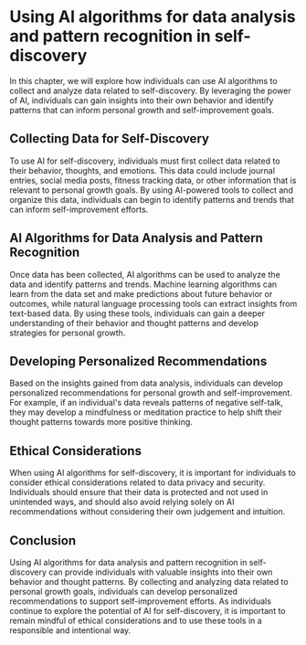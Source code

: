 Using AI algorithms for data analysis and pattern recognition in self-discovery
====================================================================================================================================================

In this chapter, we will explore how individuals can use AI algorithms to collect and analyze data related to self-discovery. By leveraging the power of AI, individuals can gain insights into their own behavior and identify patterns that can inform personal growth and self-improvement goals.

Collecting Data for Self-Discovery
----------------------------------

To use AI for self-discovery, individuals must first collect data related to their behavior, thoughts, and emotions. This data could include journal entries, social media posts, fitness tracking data, or other information that is relevant to personal growth goals. By using AI-powered tools to collect and organize this data, individuals can begin to identify patterns and trends that can inform self-improvement efforts.

AI Algorithms for Data Analysis and Pattern Recognition
-------------------------------------------------------

Once data has been collected, AI algorithms can be used to analyze the data and identify patterns and trends. Machine learning algorithms can learn from the data set and make predictions about future behavior or outcomes, while natural language processing tools can extract insights from text-based data. By using these tools, individuals can gain a deeper understanding of their behavior and thought patterns and develop strategies for personal growth.

Developing Personalized Recommendations
---------------------------------------

Based on the insights gained from data analysis, individuals can develop personalized recommendations for personal growth and self-improvement. For example, if an individual's data reveals patterns of negative self-talk, they may develop a mindfulness or meditation practice to help shift their thought patterns towards more positive thinking.

Ethical Considerations
----------------------

When using AI algorithms for self-discovery, it is important for individuals to consider ethical considerations related to data privacy and security. Individuals should ensure that their data is protected and not used in unintended ways, and should also avoid relying solely on AI recommendations without considering their own judgement and intuition.

Conclusion
----------

Using AI algorithms for data analysis and pattern recognition in self-discovery can provide individuals with valuable insights into their own behavior and thought patterns. By collecting and analyzing data related to personal growth goals, individuals can develop personalized recommendations to support self-improvement efforts. As individuals continue to explore the potential of AI for self-discovery, it is important to remain mindful of ethical considerations and to use these tools in a responsible and intentional way.
